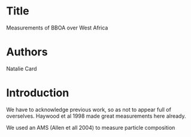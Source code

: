 # Title
Measurements of BBOA over West Africa

# Authors
Natalie Card

# Introduction
We have to acknowledge previous work, so as not to appear full of overselves.
Haywood et al 1998 made great measurements here already.

We used an AMS (Allen et all 2004) to measure particle composition